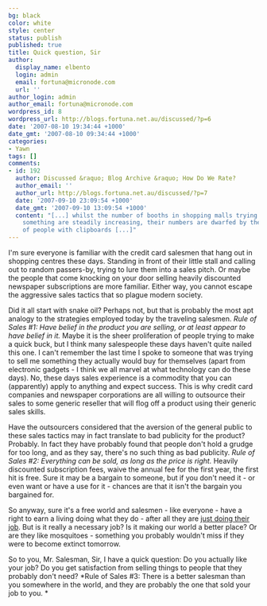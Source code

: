 ```yaml
---
bg: black
color: white
style: center
status: publish
published: true
title: Quick question, Sir
author:
  display_name: elbento
  login: admin
  email: fortuna@micronode.com
  url: ''
author_login: admin
author_email: fortuna@micronode.com
wordpress_id: 8
wordpress_url: http://blogs.fortuna.net.au/discussed/?p=6
date: '2007-08-10 19:34:44 +1000'
date_gmt: '2007-08-10 09:34:44 +1000'
categories:
- Yawn
tags: []
comments:
- id: 192
  author: Discussed &raquo; Blog Archive &raquo; How Do We Rate?
  author_email: ''
  author_url: http://blogs.fortuna.net.au/discussed/?p=7
  date: '2007-09-10 23:09:54 +1000'
  date_gmt: '2007-09-10 13:09:54 +1000'
  content: "[...] whilst the number of booths in shopping malls trying to sell you
    something are steadily increasing, their numbers are dwarfed by the proliferation
    of people with clipboards [...]"
---
```


I'm sure everyone is familiar with the credit card salesmen that hang out in shopping centres these days. Standing in front of their little stall and calling out to random passers-by, trying to lure them into a sales pitch. Or maybe the people that come knocking on your door selling heavily discounted newspaper subscriptions are more familiar. Either way, you cannot escape the aggressive sales tactics that so plague modern society.

Did it all start with snake oil? Perhaps not, but that is probably the most apt analogy to the strategies employed today by the traveling salesmen. *Rule of Sales #1: Have belief in the product you are selling, or at least appear to have belief in it.* Maybe it is the sheer proliferation of people trying to make a quick buck, but I think many salespeople these days haven't quite nailed this one. I can't remember the last time I spoke to someone that was trying to sell me something they actually would buy for themselves (apart from electronic gadgets - I think we all marvel at what technology can do these days). No, these days sales experience is a commodity that you can (apparently) apply to anything and expect success. This is why credit card companies and newspaper corporations are all willing to outsource their sales to some generic reseller that will flog off a product using their generic sales skills.

Have the outsourcers considered that the aversion of the general public to these sales tactics may in fact translate to bad publicity for the product? Probably. In fact they have probably found that people don't hold a grudge for too long, and as they say, there's no such thing as bad publicity. *Rule of Sales #2: Everything can be sold, as long as the price is right.* Heavily discounted subscription fees, waive the annual fee for the first year, the first hit is free. Sure it may be a bargain to someone, but if you don't need it - or even want or have a use for it - chances are that it isn't the bargain you bargained for.

So anyway, sure it's a free world and salesmen - like everyone - have a right to earn a living doing what they do - after all they are [just doing their job]. But is it really a necessary job? Is it making our world a better place? Or are they like mosquitoes - something you probably wouldn't miss if they were to become extinct tomorrow.

So to you, Mr. Salesman, Sir, I have a quick question: Do you actually like your job? Do you get satisfaction from selling things to people that they probably don't need? *Rule of Sales #3: There is a better salesman than you somewhere in the world, and they are probably the one that sold your job to you. *

[just doing their job]: http://blogs.fortuna.net.au/discussed/?p=5

